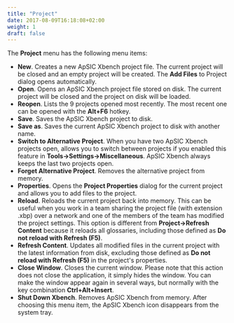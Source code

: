 ```yaml
---
title: "Project"
date: 2017-08-09T16:18:08+02:00
weight: 1
draft: false
---
```


The **Project** menu has the following menu items:

* 	**New**. Creates a new ApSIC Xbench project file. 
	The current project will be closed and an empty project will be created. 
	The **Add Files** to Project dialog opens automatically.
*	**Open**. Opens an ApSIC Xbench project file stored on disk. The current 
	project will be closed and the project on disk will be loaded.
*	**Reopen**. Lists the 9 projects opened most recently. The most recent one 
	can be opened with the **Alt+F6** hotkey.
*	**Save**. Saves the ApSIC Xbench project to disk.
*	**Save as**. Saves the current ApSIC Xbench project to disk with another name.
*	**Switch to Alternative Project**. When you have two ApSIC Xbench projects open,
	allows you to switch between projects if you enabled this feature in 
	**Tools->Settings->Miscellaneous**. ApSIC Xbench always keeps the last two projects open.
*	**Forget Alternative Project**. Removes the alternative project from memory.
*	**Properties**. Opens the **Project Properties** dialog for the current project and allows you 
	to add files to the project.
*	**Reload**. Reloads the current project back into memory. This can be useful when 
	you work in a team sharing the project file (with extension .xbp) over a network 
	and one of the members of the team has modified the project settings. This option 
	is different from **Project->Refresh Content** because it reloads all glossaries, 
	including those defined as **Do not reload with Refresh (F5)**.
*	**Refresh Content**. Updates all modified files in the current project with the latest 
	information from disk, excluding those defined as **Do not reload with Refresh (F5)** in the 
	project's properties.
*	**Close Window**. Closes the current window. Please note that this action does 
	not close the application, it simply hides the window. You can make the window appear 
	again in several ways, but normally with the key combination **Ctrl+Alt+Insert**.
*	**Shut Down Xbench**. Removes ApSIC Xbench from memory. After choosing this menu item, the 
	ApSIC Xbench icon disappears from the system tray.
